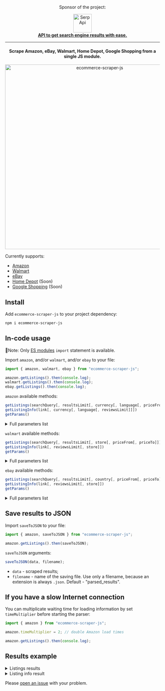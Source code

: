 <div align="center">
<p>Sponsor of the project:</p>
<div>
   <img src="https://user-images.githubusercontent.com/78694043/231375638-5bbf2989-fc7b-482a-b6fe-603d1d6d613f.svg" width="60" alt="SerpApi">
</div>
<a href="https://serpapi.com">
	<b>API to get search engine results with ease.</b>
</a>
</div>

---

<h4 align="center">
  Scrape Amazon, eBay, Walmart, Home Depot, Google Shopping from a single JS module.
</h4>

<div align="center">
   <img src="https://user-images.githubusercontent.com/78694043/231954111-99dd6d42-7683-4017-8ba2-c3f07334f808.svg" width="600" alt="ecommerce-scraper-js">
</div>

Currently supports:

- [Amazon](https://amazon.com/)
- [Walmart](https://www.walmart.com/)
- [eBay](https://www.ebay.com/)
- [Home Depot](https://www.homedepot.com/) (Soon)
- [Google Shopping](https://shopping.google.com/) (Soon)

## Install

Add `ecommerce-scraper-js` to your project dependency:

```bash
npm i ecommerce-scraper-js
```

## In-code usage

📌Note: Only [ES modules](https://nodejs.org/api/esm.html) `import` statement is available.

Import `amazon`, and/or `walmart`, and/or `ebay` to your file:

```javascript
import { amazon, walmart, ebay } from "ecommerce-scraper-js";

amazon.getListings().then(console.log);
walmart.getListings().then(console.log);
ebay.getListings().then(console.log);
```

`amazon` available methods:

```javascript
getListings(searchQuery[, resultsLimit[, currency[, language[, priceFrom[, priceTo[, customerReviewsRating]]]]]])
getListingInfo(link[, currency[, language[, reviewsLimit]]])
getParams()
```

<details>
<summary>Full parameters list</summary>

- `searchQuery` - search query;
- `resultsLimit` - results amount you want to get. Must be a number or `Infinity`. Default - 50;
- `currency` - currency code. You can use both "text" or "code" from `getParams().currencies`;
- `language` - interface language code. You can use both "text" or "code" from `getParams().currencies`;
- `priceFrom` - min price filter value;
- `priceTo` - max price filter value;
- `customerReviewsRating` - customer review rating filter. Can be set from 1 to 4.;
- `link` - listing link;
- `reviewsLimit` - parameter defines the reviews amount you want to get. Must be a number or `Infinity`. Default - 10;

</details>

`walmart` available methods:

```javascript
getListings(searchQuery[, resultsLimit[, store[, priceFrom[, priceTo]]]])
getListingInfo(link[, reviewsLimit[, store]])
getParams()
```

<details>
<summary>Full parameters list</summary>

- `searchQuery` - search query;
- `resultsLimit` - results amount you want to get. Must be a number or `Infinity`. Default - 40;
- `store` - specific store code. You can use both "store_id" or "address" from `getParams().stores`;
- `priceFrom` - min price filter value;
- `priceTo` - max price filter value;
- `link` - product link;
- `reviewsLimit` - parameter defines the reviews amount you want to get. Must be a number or `Infinity`. Default - 20;

</details>

`ebay` available methods:

```javascript
getListings(searchQuery[, resultsLimit[, country[, priceFrom[, priceTo]]]])
getListingInfo(link[, reviewsLimit[, store]])
getParams()
```

<details>
<summary>Full parameters list</summary>

- `searchQuery` - search query;
- `resultsLimit` - results amount you want to get. Must be a number or `Infinity`. Default - 40;
- `country` - ebay domain. You can use both "domain" or "country" from `getParams().countries`;
- `priceFrom` - min price filter value;
- `priceTo` - max price filter value;
- `link` - product link;
- `reviewsLimit` - parameter defines the reviews amount you want to get. Must be a number or `Infinity`. Default - 20;

</details>

## Save results to JSON

Import `saveToJSON` to your file:

```javascript
import { amazon, saveToJSON } from "ecommerce-scraper-js";

amazon.getListings().then(saveToJSON);
```

`saveToJSON` arguments:

```javascript
saveToJSON(data, filename);
```

- `data` - scraped results;
- `filename` - name of the saving file. Use only a filename, because an extension is always `.json`. Default - "parsed_results".

## If you have a slow Internet connection

You can multiplicate waiting time for loading information by set `timeMultiplier` before starting the parser:

```javascript
import { amazon } from "ecommerce-scraper-js";

amazon.timeMultiplier = 2; // double Amazon load times

amazon.getListings().then(console.log);
```

## Results example

<details>
<summary>Listings results</summary>

**Amazon results**

```json
[
   {
      "title":"LEGO Star Wars Sith Troopers Battle Pack 75266 Stormtrooper Speeder Vehicle Building Kit (105 Pieces)",
      "link":"https://www.amazon.com/LEGO-Troopers-Stormtrooper-Speeder-Building/dp/B07WDD7T65/",
      "thumbnail":" https://m.media-amazon.com/images/I/81W0x0arXnL._AC_UL960_FMwebp_QL65_.jpg",
      "rating":4.8,
      "reviews":5984,
      "listingHistory":"50+ bought in past week",
      "additionalinfo2":"Only 14 left in stock - order soon.",
      "price":"$14.99"
   },
   {
      "title":"LEGO Star Wars Death Star (10188) (Discontinued by manufacturer)",
      "link":"https://www.amazon.com/LEGO-Death-10188-Discontinued-manufacturer/dp/B002EEP3NO/",
      "thumbnail":" https://m.media-amazon.com/images/I/91vIUgfOhpL._AC_UL960_FMwebp_QL65_.jpg",
      "rating":4.8,
      "reviews":802,
      "listingHistory":"800+ viewed in past week",
      "additionalinfo2":"Only 4 left in stock - order soon.",
      "price":"$1,022.00"
   },
   ... and other results
]
```

**Walmart results**

```json
[
   {
      "title":"LEGO Star Wars Galactic Adventures Pack 66708 3-in-1 Building Toy Gift Set (901 pieces)",
      "description":"Explore a world of action-adventure with 3 LEGO sets: 75310 LEGO Star Wars Duel on Mandalore, 75311 LEGO Star Wars Imperial Armored Marauder, and 75299 LEGO Star Wars Trouble on Tatooine (902 pcs",
      "thumbnail":"https://i5.walmartimages.com/asr/c4ca4508-441d-4e2b-8a50-93fa7ffc6129.bf983828b50f077083a345e6646951c6.jpeg?odnHeight=180&odnWidth=180&odnBg=ffffff",
      "rating":4.8,
      "reviews":30,
      "seller_name":"Toys Remembered",
      "fulfillment_badges":[
         "3+ day shipping"
      ],
      "two_day_shipping":false,
      "out_of_stock":false,
      "sponsored":false,
      "muliple_options_available":false,
      "primary_offer":{
         "offer_price":110,
         "min_price":0
      },
      "price_per_unit":{
         "unit":"each"
      },
      "product_page_url":"https://www.walmart.com/ip/LEGO-Star-Wars-Galactic-Adventures-Pack-66708-3-in-1-Building-Toy-Gift-Set-901-pieces/547111799"
   },
   {
      "title":"LEGO Star Wars: The Clone Wars Duel on Mandalore 75310 Building Toy Featuring Ahsoka Tano and Darth Maul (147 Pieces)",
      "description":"Kids will love recreating epic lightsaber battles from Star Wars: The Clone Wars and playing out their own action-packed stories with this Duel on Mandalore (75310) building toyIncludes 2",
      "thumbnail":"https://i5.walmartimages.com/asr/8038ca51-c834-484c-abeb-d9caad15904c.9aa4d71e55fbd347f723735814159bd0.jpeg?odnHeight=180&odnWidth=180&odnBg=ffffff",
      "rating":4.6,
      "reviews":35,
      "seller_name":"reVend",
      "fulfillment_badges":[
         "3+ day shipping"
      ],
      "two_day_shipping":false,
      "out_of_stock":false,
      "sponsored":false,
      "muliple_options_available":false,
      "primary_offer":{
         "offer_price":44.99,
         "min_price":0
      },
      "price_per_unit":{
         "unit":"each"
      },
      "product_page_url":"https://www.walmart.com/ip/LEGO-Star-Wars-The-Clone-Wars-Duel-on-Mandalore-75310-Building-Toy-Featuring-Ahsoka-Tano-and-Darth-Maul-147-Pieces/208868538"
   },
   ... and other results
]
```

**eBay results**

```json
[
   {
      "sponsored":true,
      "title":"LEGO Star Wars: Republic Gunship (75021) complete with MiniFigs and extras ￼",
      "link":"https://www.ebay.com/itm/354766182171?epid=26053433592&hash=item5299b6571b:g:378AAOSwIl1kVlQx&amdata=enc%3AAQAIAAAA4F1hw304C4VOu1V8YsSKmi4JVISwraSvf7XNYHJ41TtjZyhrehVX2iBJgIeCq6I8ytpA0SsdWgbd3KMV3YYKro%2FW6PjS3XlYQ0dQI5cjij5QtGmJ3GrqMbxG5tLRqzH3qKbWQxDuJv80c9VAsfhuZLFVei%2BkJh8SY0Zlsx8HkkffmHT0fxCABQdFeH3f33EvruNm33bLSsPqgTSmLJ7jVpRUVaEQmxLFk3fiOnRAJLPTzZ189Qmbrw2xJMmv7s6Cx7atd7D43ZtbVQt4cXErVksCNsXZh%2FEr9nv2alseaY4q%7Ctkp%3ABFBMvNHp5_5h",
      "condition":"Pre-Owned",
      "rating":5,
      "reviews":72,
      "price":{
         "raw":"$350.00",
         "extracted":350
      },
      "shipping":{
         "raw":"+$30.00",
         "extracted":30
      },
      "thumbnail":"https://i.ebayimg.com/thumbs/images/g/378AAOSwIl1kVlQx/s-l300.jpg",
      "watchers":"17 watchers",
      "extracted_watchers":17
   },
   {
      "sponsored":true,
      "title":"LEGO STAR WARS: The Mandalorian’s N-1 Starfighter (75325) - 412 pieces",
      "link":"https://www.ebay.com/itm/155541492108?epid=22057119293&hash=item2436fed18c:g:-toAAOSwAUlkVsxL&amdata=enc%3AAQAIAAAA4H7u%2FGXyEzbXCcMPWS6It1LuUsYJk3PICAwqksANkIVqkdukXd4OXIJ%2FdvDxHzISVZmMN7UUi9whj1XQSyY%2B%2FO7lz%2FsbFTUwM2ubDQMgAOtJh57WOmxndlFTGL0Jz8yWHHlUf%2B0Ox0Lx%2FbHHRH5YHuf70ciY96IEn8r0%2Fk3mfnlDzGvDYmG4xPc2bUJEukXHDd%2Fk975h7%2FAW0hI09CpVISq2xyUY%2FP9wkPUwt11ZZQ3bBi1bxmqowGjqIFdE7nSe8vlI0V5GctHApkY7pdXeu79yrBNHS%2BwDjaaI4Jml47oM%7Ctkp%3ABFBMvNHp5_5h",
      "condition":"Brand New",
      "rating":5,
      "reviews":3,
      "price":{
         "raw":"$46.99",
         "extracted":46.99
      },
      "shipping":"Free shipping",
      "thumbnail":"https://i.ebayimg.com/thumbs/images/g/-toAAOSwAUlkVsxL/s-l300.jpg",
      "watchers":"11 watchers",
      "extracted_watchers":11
   },
   ... and other results
]
```

</details>

<details>
<summary>Listing info result</summary>

**Amazon results**

```json
{
   "title":"LEGO Speed Champions Koenigsegg Jesko 76900 Racing Sports Car Toy with Driver Minifigure, Racer Model Set for Kids",
   "link":"https://www.amazon.com/LEGO-Champions-Koenigsegg-Building-Pieces/dp/B08YP8S278/",
   "bage":"Amazon's  Choice",
   "productOverview":{
      "Brand":"LEGO",
      "Manufacturer Minimum Age (MONTHS)":"84.0",
      "Material":"Plastic",
      "Color":"Multicolor",
      "Educational Objective":"Creative Thinking",
      "Number of Pieces":"280",
      "Theme":"Vehicle",
      "Cartoon Character":"Koenigsegg driver",
      "Sub Brand":"speed champions",
      "Special Feature":"Construction, Collectible, Vehicles"
   },
   "features":[
      "Kids can explore one of the world’s first 300 mph supercars with their very own LEGO Speed Champions Koenigsegg Jesko racing car toy model",
      "This LEGO sports car collectible model comes with a wider 8-stud chassis which allows room for a 2-seat cockpit with space for 2 minifigures",
      "The Koenigsegg LEGO race car driver minifigure included in the set is completed with a racing suit, safety helmet and wrench",
      "The LEGO Koenigsegg Jesko racing car comes in white & black colors with green details, a black dominant tail spoiler wing & wheels protectors",
      "Kids get to explore the makeup as they build before putting it on display, it's a perfect any occasion LEGO gift for boys and girls",
      "LEGO Speed Champions model car toys give kids the chance to collect and construct mini versions of the world’s leading and automobiles"
   ],
   "productInformation":{
      "Product Dimensions":"10.32 x 5.55 x 2.84 inches",
      "Item Weight":"10.6 ounces",
      "ASIN":"B08YP8S278",
      "Item model number":"6332464",
      "Manufacturer recommended age":"7 years and up",
      "Best Sellers Rank":"#755 in Toys & Games (See Top 100 in Toys & Games)   #48 in Toy Building Sets",
      "Customer Reviews":"4.8 out of 5 stars",
      "Is Discontinued By Manufacturer":"No",
      "Release date":"August 1, 2021",
      "Department":"girls",
      "Manufacturer":"LEGO"
   },
   "buyingOptions":[
      {
         "condition":"New",
         "price":"$29.00",
         "delivery":"This item cannot be shipped to your selected delivery location. Please choose a different delivery location.",
         "shipsFrom":"Ships from United States.",
         "soldBy":{
            "seller":"Ace Books & Gifts",
            "sellerLink":"https://www.amazon.com/gp/aag/main?ie=UTF8&seller=A3EH2FGB4DMXEQ&isAmazonFulfilled=0&asin=B08YP8S278&ref_=olp_merch_name_1",
            "sellerRating":"(632 ratings) 99% positive over lifetime"
         }
      },
      {
         "condition":"New",
         "price":"$29.99",
         "delivery":"This item cannot be shipped to your selected delivery location. Please choose a different delivery location.",
         "shipsFrom":"Ships from United States.",
         "soldBy":{
            "seller":"C & M Warehouse",
            "sellerLink":"https://www.amazon.com/gp/aag/main?ie=UTF8&seller=A1252XUY4UXEVQ&isAmazonFulfilled=0&asin=B08YP8S278&ref_=olp_merch_name_2",
            "sellerRating":"(4 ratings) 100% positive over lifetime"
         }
      }
   ],
   "reviewsInfo":{
      "rating":4.8,
      "reviewsAmount":5219,
      "byFeature":{
         "Giftable":"4.7",
         "Value for money":"4.6",
         "Easy to assemble":"4.6"
      },
      "reviews":[
         {
            "name":"Ambar",
            "avatar":"https://images-na.ssl-images-amazon.com/images/S/amazon-avatars-global/default._CR0,0,1024,1024_SX48_.png",
            "rating":5,
            "summary":"Me encanto",
            "dateAndPlace":"Reviewed in the United States 🇺🇸 on April 29, 2023",
            "bage":"Verified Purchase",
            "review":"Es igual que en la imagen y se arma en menos de una hora además que viene completo y con un cambio de neumáticos"
         },
         {
            "name":"Angie Baughman",
            "avatar":"https://images-na.ssl-images-amazon.com/images/S/amazon-avatars-global/default._CR0,0,1024,1024_SX48_.png",
            "rating":5,
            "summary":"My son loves this",
            "dateAndPlace":"Reviewed in the United States 🇺🇸 on April 22, 2023",
            "bage":"Verified Purchase",
            "review":"My son loved this. It was easy to put together and stayed together when he played with it."
         },
          ... and other revews
      ]
   }
}
```

**Walmart results**

```json
{
   "title":"LEGO Star Wars Imperial Shuttle 75302 Building Toy (660 Pieces)",
   "short_description_html":"Fans can play out exciting scenes from the classic Star Wars trilogy with this buildable Imperial Shuttle (75302) model. The elegant design of the shuttle is beautifully recreated in LEGO bricks, with an opening minifigure cockpit, opening main compartment with space for 2 LEGO minifigures, foldable wings for flight and landing mode, plus 2 stud shooters. Between playtime adventures, it makes a cool display piece. This awesome building toy for kids also includes Darth Vader, Imperial Officer and Luke Skywalker
LEGO minifigures with lightsabers and a blaster pistol. The LEGO Group has been recreating iconic starships, vehicles, locations and characters from the Star Wars universe since 1999. LEGO Star Wars is now its most successful theme, with fun, creative gift ideas for fans of all ages.",
   "detailed_description_html":"<ul>  <li>Build a LEGO brick version of the elegant Imperial Shuttle and play out scenes from the classic Star Wars trilogy with this action-packed building toy for kids (75302)</li>  <li>Includes 3 LEGO minifigures – Darth Vader and Luke Skywalker, both with a lightsaber, and an Imperial Officer with a blaster pistol, plus a handcuffs accessory element – for fun, creative play</li>  <li>The Imperial Shuttle features an opening minifigure cockpit, opening main compartment with space for 2 LEGO minifigures, foldable wings for flight and landing mode, plus 2 stud shooters</li>  <li>This awesome building toy makes the best birthday, holiday or surprise gift for kids and any Star Wars fan
aged 9 and up. It’s fun to build and play with solo or with family and friends</li>  <li>The Imperial Shuttle measures over 10 in. (25 cm) high, 9 in. (24 cm) long and 14 in. (35 cm) wide. Kids will be proud to display their creation in their bedroom between playtime adventures</li> </ul>",
   "categories":[
      {
         "name":"Toys",
         "url":"https://www.walmart.com/cp/toys/4171"
      },
      {
         "name":"Building Sets & Blocks",
         "url":"https://www.walmart.com/cp/building-sets-blocks/4186"
      },
      {
         "name":"LEGO",
         "url":"https://www.walmart.com/cp/lego/1105635"
      },
      {
         "name":"All LEGO Sets",
         "url":"https://www.walmart.com/cp/all-lego-sets/2927326"
      }
   ],
   "seller_name":"Toys Remembered",
   "specification_highlights":[
      {
         "key":"Features",
         "value":"Interlocking",
         "display_name":"Features"
      },
      {
         "key":"Brand",
         "value":"LEGO",
         "display_name":"Brand"
      },
      {
         "key":"Age Range",
         "value":"9 years & Up",
         "display_name":"Age Range"
      },
      {
         "key":"Assembled Product Weight",
         "value":"2.425 lb",
         "display_name":"Assembled Product Weight"
      },
      {
         "key":"Color",
         "value":"Multicolor",
         "display_name":"Color"
      },
      {
         "key":"Assembled Product Dimensions (L x W x H)",
         "value":"13.94 x 14.88 x 2.78 Inches",
         "display_name":"Assembled Product Dimensions (L x W x H)"
      }
   ],
   "manufacture_number":"6332973",
   "product_type":"Interlocking Block Building Sets",
   "manufacturer":"LEGO",
   "product_page_url":"https://www.walmart.com/ip/LEGO-Star-Wars-Imperial-Shuttle-75302-Building-Toy-660-Pieces/143546709",
   "price_map":{
      "price":113,
      "currency":"USD"
   },
   "min_quantity":1,
   "max_quantity":1,
   "in_stock":true,
   "images":[
      "https://i5.walmartimages.com/asr/fc5ffb3a-d242-4872-ae88-5829ea23d8eb.c821af8b41036dd58efac9a63fb49525.jpeg",
      "https://i5.walmartimages.com/asr/acb06113-67da-416f-9d6e-b32e0264735a.3fc7b293d62a09caf1766ee32027357c.jpeg",
      "https://i5.walmartimages.com/asr/d836b3de-8c1b-44d1-bdb0-fd2f5563de39.87a9bd427aa4969515504c216c0cd0fa.jpeg",
      "https://i5.walmartimages.com/asr/be0c7d77-bd42-4c22-8dd7-37f37130cdd1.2efeda6fdb9a9979038bea687534a62e.jpeg",
      "https://i5.walmartimages.com/asr/573b2e3d-f0e7-41d4-90f2-bae78d2423ca.69deb421014a5c4c0da2b1d48541c7cd.jpeg"
   ],
   "rating":4.5,
   "offer_type":"ONLINE_ONLY",
   "offers":[
      {
         "seller_name":"Charles Harwick Jr",
         "seller_display_name":"Toys Remembered",
         "price":113
      }
   ],
   "shipping_price":0,
   "delivery_option":{
      "ship_method":"THREE_TO_FIVE_DAY",
      "display_arrival_date":"2023-05-15T19:00:00.000Z"
   },
   "ship_method":"THREE_TO_FIVE_DAY",
   "display_arrival_date":"2023-05-15T19:00:00.000Z",
   "revewsAmount":117,
   "reviews":[
      {
         "position":1,
         "title":"Good with some mods",
         "text":"This is a great set to do some modifications.  The platform is a good base, but use 2Brickofficial for the cockpit, back area, cannons, etc. (on Youtube way better and
same functionality).  I then modded the main fin to make the shape right.  It looks awesome now and has all the same functionality.",
         "rating":5,
         "positive_feedback":0,
         "negative_feedback":0,
         "review_submission_time":"8/15/2022",
         "user_nickname":"adg2758"
      },
      {
         "position":2,
         "title":"Good but could be better",
         "text":"An excellent experience both building and playing Grateful for people Star wars and Get into that Lego star wars experience",
         "rating":5,
         "positive_feedback":0,
         "negative_feedback":0,
         "review_submission_time":"9/25/2022",
         "user_nickname":"IcyTeeth073"
      },
      ... and other reviews
   ]
}
```

**eBay results**

```json
{
   "title":"LEGO Star Wars: Millennium Falcon (7965)",
   "link":"https://www.ebay.com/itm/166078319248?_trkparms=amclksrc%3DITM%26aid%3D1110002%26algo%3DSPLICE.SOI%26ao%3D1%26asc%3D20220920135751%26meid%3D7631bf0d3cab473baef9eb34af838066%26pid%3D101198%26rk%3D3%26rkt%3D11%26sd%3D166078332108%26itm%3D166078319248%26pmt%3D1%26noa%3D0%26pg%3D2047675%26algv%3DPromotedSellersOtherItemsV2%26brand%3DLEGO&_trksid=p2047675.c101198.m1985&amdata=cksum%3A1660783192487631bf0d3cab473baef9eb34af838066%7Cenc%3AAQAIAAABAA%252FERGDg2E0SMW9DhE0lxtZtFGRhG0a3KvJyqee%252BSYjljuvVrq8H0zA9qnJFBkYpLJIiHlbsJ8bDc1s2UrYmm4IAo0TLWn2vKS%252BSllr%252Fb19pYBvZpt2KiUn61NbqCQkf0HSJY8thQ2634o8kwGk6RB1f0QStbmDqP8KZ%252FOJjwBCflfHhALBMnpcjjvi8mJHf2eXlzdJD4hLYm6majw4iz7uRBJTyiEwADgOsjGtNaB01Qyi%252FWaBq95%252B6dcCp6%252B%252Bi0u97iP4N7VR5ITASzLVeHa%252BV%252BkrPpjWhrMb5H7pdlgh7aUS%252Bmp%252BgkPJ9aPiRmb8CWuOfWHbh0b4dT2GM4xJcr0s%253D%7Campid%3APL_CLK%7Cclp%3A2047675&epid=22053423850#rwid",
   "condition":"New",
   "price":"US $230.00",
   "itemSpecifics":{
      "Condition":"New: A brand-new, unused, unopened, undamaged item in its original packaging (where packaging is ...  Read moreabout the condition",
      "Brand":"LEGO",
      "LEGO Set Number":"7965",
      "Release Year":"2011",
      "LEGO Set Name":"Millennium Falcon",
      "MPN":"7965",
      "Age Level":"9-14"
   },
   "aboutProduct":{
      "About this product":{
         "Brand":"LEGO",
         "MPN":"7965",
         "Ean":"5702014736955",
         "UPC":"0673419145909",
         "eBay Product ID (ePID)":"22053423850",
         "Age Level":"9-14",
         "LEGO Theme":"Star Wars",
         "Number of Pieces":"1254",
         "Release Year":"2011",
         "LEGO Set Number":"7965",
         "Type":"Complete Set",
         "LEGO Set Name":"Millennium Falcon",
         "Item Length":"22.9 in",
         "Item Height":"3.4 in",
         "Item Width":"14.9 in",
         "Launch Date":"7/19/2011"
      }
   },
   "description":"LEGO Star Wars: Millennium Falcon (7965).",
   "reviewsInfo":{
      "rating":4.8,
      "reviewsAmount":91,
      "reviews":[
         {
            "name":"goldbork",
            "rating":5,
            "headeeng":"Excellent, faithful adaptation of an iconic spaceship",
            "date":"Jan 22, 2016",
            "bage":"Top favorable review",
            "review":"I got mine used, so it invovled quite a bit more work to get setup than it would with a new set, but since there's a lot of repetition in the directions, it was surprisingly easy and less time consuming to put together than expected. Still, a lot of fun and great to have all the minifigure characters and accessories."
         },
         {
            "name":"walkersutterfie...",
            "rating":3,
            "headeeng":"Missing pieces.",
            "date":"Aug 05, 2020",
            "bage":"Top critical review",
            "review":"Set is about 99-98% complete, but was definitely missing 20 or so integral pieces to the build. Have a lot of scrap pieces and fixed it up, but just wish it was a little much more complete."
         },
      ... and other reviews
      ]
   }
}
```

</details>

Please [open an issue](https://github.com/dimitryzub/ecommerce-scraper-js/issues/new) with your problem.
